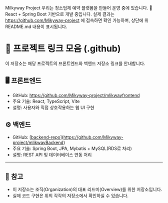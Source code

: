 Milkyway Project
우리는 청소업체 예약 플랫폼을 만들어 운영 중에 있습니다.
🚀 React + Spring Boot 기반으로 개발 중입니다.
실제 결과는 https://github.com/Mikyway-project 에 접속하면 확인 가능하며, 상단에 위 README.md 내용이 표시됩니다.


# 🔗 프로젝트 링크 모음 (.github)

이 저장소는 해당 프로젝트의 프론트엔드와 백엔드 저장소 링크를 안내합니다.

## 🖥️ 프론트엔드

- GitHub: https://github.com/Mikyway-project/mlikwayfrontend
- 주요 기술: React, TypeScript, Vite
- 설명: 사용자와 직접 상호작용하는 웹 UI 구현

## ⚙️ 백엔드

- GitHub: [[backend-repo](https://github.com/your-org/backend-repo)](https://github.com/Mikyway-project/mlikwayBackend)
- 주요 기술: Spring Boot, JPA, Mybatis + MySQL(RDS로 처리)
- 설명: REST API 및 데이터베이스 연동 처리

---

## 📌 참고

- 이 저장소는 조직(Organization)의 대표 리드미(Overview)를 위한 저장소입니다.
- 실제 코드 구현은 위의 각각의 저장소에서 확인하실 수 있습니다.
